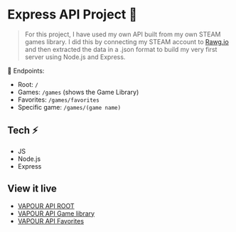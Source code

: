 # Express API Project 🚆

>For this project, I have used my own API built from my own STEAM games library. I did this by connecting my STEAM account to [Rawg.io](https://rawg.io/) and then extracted the data in a .json format to build my very first server using Node.js and Express.

💫 Endpoints:

- Root: `/`
- Games: `/games` (shows the Game Library)
- Favorites: `/games/favorites`
- Specific game: `/games/(game name)`

## Tech ⚡️
- JS
- Node.js
- Express

## View it live

* [VAPOUR API ROOT](https://express-vapour.herokuapp.com/)
* [VAPOUR API Game library](https://express-vapour.herokuapp.com/games)
* [VAPOUR API Favorites](https://express-vapour.herokuapp.com/favorites)

